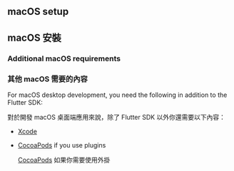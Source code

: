 ## macOS setup

## macOS 安裝

### Additional macOS requirements

### 其他 macOS 需要的內容

For macOS desktop development,
you need the following in addition to the Flutter SDK:

對於開發 macOS 桌面端應用來說，除了 Flutter SDK 以外你還需要以下內容：

* [Xcode][]
* [CocoaPods][] if you use plugins

  [CocoaPods][] 如果你需要使用外掛

[CocoaPods]: https://cocoapods.org/
[Xcode]: {{site.apple-dev}}/xcode/
